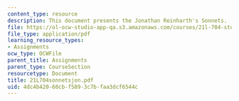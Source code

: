 ```yaml
---
content_type: resource
description: This document presents the Jonathan Reinharth's Sonnets.
file: https://ol-ocw-studio-app-qa.s3.amazonaws.com/courses/21l-704-studies-in-poetry-from-the-sonneteers-to-the-metaphysicals-spring-2006/4dc4b42060cbf5893c7bfaa3dcf6544c_21L704sonnetsjon.pdf
file_type: application/pdf
learning_resource_types:
- Assignments
ocw_type: OCWFile
parent_title: Assignments
parent_type: CourseSection
resourcetype: Document
title: 21L704sonnetsjon.pdf
uid: 4dc4b420-60cb-f589-3c7b-faa3dcf6544c
---
```

